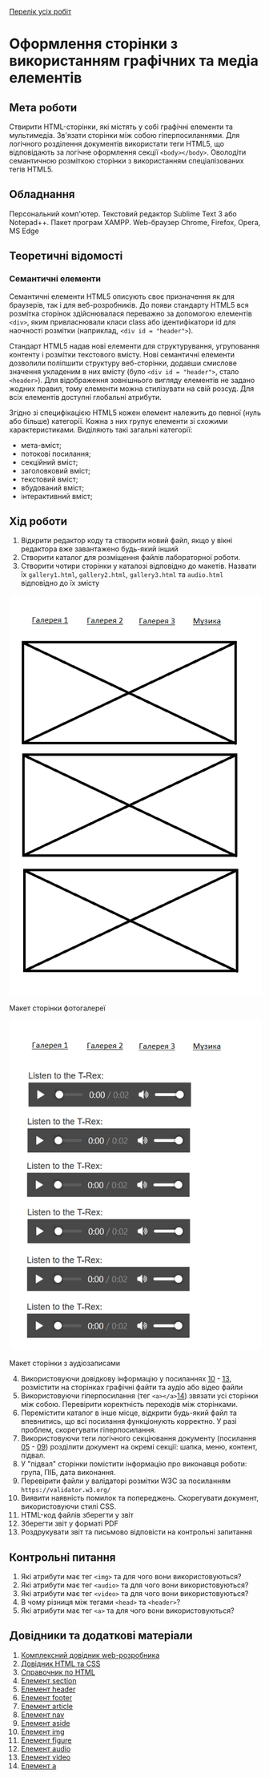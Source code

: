 [Перелік усіх робіт](README.md)

# Оформлення сторінки з використанням графічних та медіа елементів

## Мета роботи

Ствирити HTML-сторінки, які містять у собі графічні елементи та мультимедіа. Зв'язати сторінки між собою гіперпосиланнями. Для логічного розділення документів використати теги HTML5, що відповідають за логічне оформлення секції `<body></body>`. Оволодіти семантичною розміткою сторінки з використанням спеціалізованих тегів HTML5.

## Обладнання

Персональний комп'ютер. Текстовий редактор Sublime Text 3 або Notepad++. Пакет програм XAMPP. Web-браузер Chrome, Firefox, Opera, MS Edge

## Теоретичні відомості

### Семантичні елементи

Семантичні елементи HTML5 описують своє призначення як для браузерів, так і для веб-розробників. До появи стандарту HTML5 вся розмітка сторінок здійснювалася переважно за допомогою елементів `<div>`, яким привласнювали класи class або ідентифікатори id для наочності розмітки (наприклад, `<div id = "header">`).

Стандарт HTML5 надав нові елементи для структурування, угруповання контенту і розмітки текстового вмісту. Нові семантичні елементи дозволили поліпшити структуру веб-сторінки, додавши смислове значення укладеним в них вмісту (було `<div id = "header">`, стало `<header>`). Для відображення зовнішнього вигляду елементів не задано жодних правил, тому елементи можна стилізувати на свій розсуд. Для всіх елементів доступні глобальні атрибути.

Згідно зі специфікацією HTML5 кожен елемент належить до певної (нуль або більше) категорії. Кожна з них групує елементи зі схожими характеристиками. Виділяють такі загальні категорії:

* мета-вміст;
* потокові посилання;
* секційний вміст;
* заголовковий вміст;
* текстовий вміст;
* вбудований вміст;
* інтерактивний вміст;

## Хід роботи

1.  Відкрити редактор коду та створити новий файл, якщо у вікні редактора вже завантажено будь-який інший
2.  Створити каталог для розміщення файлів лабораторної роботи.
3.  Створити чотири сторінки у каталозі відповідно до макетів. Назвати їх `gallery1.html`, `gallery2.html`, `gallery3.html` та `audio.html` відповідно до їх змісту
    
![](img/02001.png)

Макет сторінки фотогалереї

![](img/02002.png)

Макет сторінки з аудіозаписами
    
4.  Використовуючи довідкову інформацію у посиланнях [10](#link10) - [13](#link13), розмістити на сторінках графічні файти та аудіо або відео файли
5.  Використовуючи гіперпосилання (тег `<a></a>`[14](#link14)) звязати усі сторінки між собою. Перевірити коректність переходів між сторінками.
6.  Перемістити каталог в інше місце, відкрити будь-який файл та впевнитись, що всі посилання функціонують корректно. У разі проблем, скорегувати гіперпосилання.
7.  Використовуючи теги логічного секціювання документу (посилання [05](#link05) - [09](#link09)) розділити документ на окремі секції: шапка, меню, контент, підвал.
8.  У "підвал" сторінки помістити інформацію про виконавця роботи: група, ПІБ, дата виконання.
9.  Перевірити файли у валідаторі розмітки W3C за посиланням `https://validator.w3.org/`
10.  Виявити наявність помилок та попереджень. Скорегувати документ, використовуючи стилі CSS.
11.  HTML-код файлів зберегти у звіт
12.  Зберегти звіт у форматі PDF
13.  Роздрукувати звіт та письмово відповісти на контрольні запитання

## Контрольні питання

1.  Які атрибути має тег `<img>` та для чого вони використовуються?
2.  Які атрибути має тег `<audio>` та для чого вони використовуються?
3.  Які атрибути має тег `<video>` та для чого вони використовуються?
4.  В чому різниця між тегами `<head>` та `<header>`?
5.  Які атрибути має тег `<a>` та для чого вони використовуються?


## Довідники та додаткові матеріали

1.  [Комплексний довідник web-розробника](https://www.w3schools.com/)
2.  [Довідник HTML та CSS](https://css.in.ua/)
3.  [Справочник по HTML](http://htmlbook.ru/)
4.  [Елемент section](https://developer.mozilla.org/ru/docs/Web/HTML/Element/section)
5.  [Елемент header](https://developer.mozilla.org/ru/docs/Web/HTML/Element/header)
6.  [Елемент footer](https://developer.mozilla.org/ru/docs/Web/HTML/Element/footer)
7.  [Елемент article](https://developer.mozilla.org/ru/docs/Web/HTML/Element/article)
8.  [Елемент nav](https://developer.mozilla.org/ru/docs/Web/HTML/Element/nav)
9.  [Елемент aside](https://developer.mozilla.org/ru/docs/Web/HTML/Element/aside)
10.  [Елемент img](https://developer.mozilla.org/ru/docs/Web/HTML/Element/img)
11.  [Елемент figure](https://developer.mozilla.org/ru/docs/Web/HTML/Element/figure)
12.  [Елемент audio](https://developer.mozilla.org/ru/docs/Web/HTML/Element/audio)
13.  [Елемент video](https://developer.mozilla.org/ru/docs/Web/HTML/Element/video)
14.  [Елемент a](https://developer.mozilla.org/ru/docs/Web/HTML/Element/a)